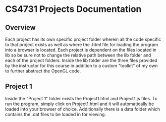 # CS4731 Projects Documentation

## Overview 

Each project has its own specific project folder wherein all the code
specific to that project exists as well as where the .html file for loading the 
program into a browser is located. Each project is dependent on the files
located in lib so be sure not to change the relative path between the lib folder
and each of the project folders. Inside the lib folder are the three files provided by
the instructor for this course in addition to a custom "toolkit" of my own 
to further abstract the OpenGL code.

## Project 1

Inside the "Project 1" folder exists the Project1.html and Project1.js files.
To run the program, simply click on Project1.html and it will automatically
be loaded into your browser of choice. Additionally there is a data folder
which contains the .dat files to be loaded in for viewing.
